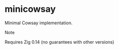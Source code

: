 # minicowsay

Minimal Cowsay implementation.

> [!NOTE]
>
> Requires Zig 0.14 (no guarantees with other versions)
